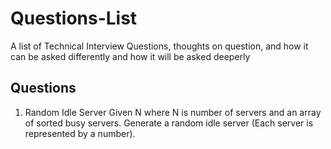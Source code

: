 # Questions-List
A list of Technical Interview Questions, thoughts on question, and how it can be asked differently and how it will be asked deeperly

## Questions
 1. Random Idle Server
 Given N where N is number of servers and an array of sorted busy servers. Generate a random idle server (Each server is represented by a number).
